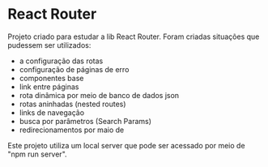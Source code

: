 # React Router

Projeto criado para estudar a lib React Router.
Foram criadas situações que pudessem ser utilizados:

- a configuração das rotas
- configuração de páginas de erro
- componentes base
- link entre páginas <Link />
- rota dinâmica por meio de banco de dados json
- rotas aninhadas (nested routes)
- links de navegação <Navlink />
- busca por parâmetros (Search Params)
- redirecionamentos por maio de <Navigate />

Este projeto utiliza um local server que pode ser acessado por meio de "npm run server".
